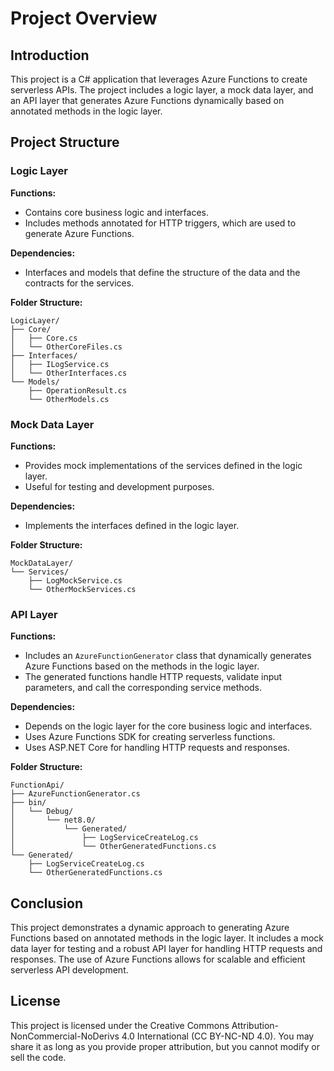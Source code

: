 # Project Overview

## Introduction

This project is a C# application that leverages Azure Functions to create serverless APIs. The project includes a logic layer, a mock data layer, and an API layer that generates Azure Functions dynamically based on annotated methods in the logic layer.

## Project Structure

### Logic Layer

**Functions:**
- Contains core business logic and interfaces.
- Includes methods annotated for HTTP triggers, which are used to generate Azure Functions.

**Dependencies:**
- Interfaces and models that define the structure of the data and the contracts for the services.

**Folder Structure:**
```
LogicLayer/
├── Core/
│   ├── Core.cs
│   └── OtherCoreFiles.cs
├── Interfaces/
│   ├── ILogService.cs
│   └── OtherInterfaces.cs
└── Models/
    ├── OperationResult.cs
    └── OtherModels.cs
```

### Mock Data Layer

**Functions:**
- Provides mock implementations of the services defined in the logic layer.
- Useful for testing and development purposes.

**Dependencies:**
- Implements the interfaces defined in the logic layer.

**Folder Structure:**
```
MockDataLayer/
└── Services/
    ├── LogMockService.cs
    └── OtherMockServices.cs
```

### API Layer

**Functions:**
- Includes an `AzureFunctionGenerator` class that dynamically generates Azure Functions based on the methods in the logic layer.
- The generated functions handle HTTP requests, validate input parameters, and call the corresponding service methods.

**Dependencies:**
- Depends on the logic layer for the core business logic and interfaces.
- Uses Azure Functions SDK for creating serverless functions.
- Uses ASP.NET Core for handling HTTP requests and responses.

**Folder Structure:**
```
FunctionApi/
├── AzureFunctionGenerator.cs
├── bin/
│   └── Debug/
│       └── net8.0/
│           └── Generated/
│               ├── LogServiceCreateLog.cs
│               └── OtherGeneratedFunctions.cs
└── Generated/
    ├── LogServiceCreateLog.cs
    └── OtherGeneratedFunctions.cs
```

## Conclusion

This project demonstrates a dynamic approach to generating Azure Functions based on annotated methods in the logic layer. It includes a mock data layer for testing and a robust API layer for handling HTTP requests and responses. The use of Azure Functions allows for scalable and efficient serverless API development.

## License

This project is licensed under the Creative Commons Attribution-NonCommercial-NoDerivs 4.0 International (CC BY-NC-ND 4.0).
You may share it as long as you provide proper attribution, but you cannot modify or sell the code.
